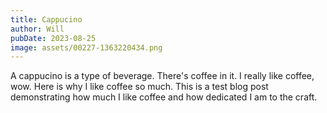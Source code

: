 ```yaml
---
title: Cappucino
author: Will
pubDate: 2023-08-25
image: assets/00227-1363220434.png
---
```


A cappucino is a type of beverage. There's coffee in it. I really like coffee, wow. Here is why I like coffee so much. This is a test blog post demonstrating how much I like coffee and how dedicated I am to the craft. 
